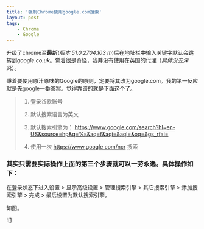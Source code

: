 ```yaml
---
title: '强制Chrome使用google.com搜索'
layout: post
tags:
    - Chrome
    - Google
---
```


 升级了chrome至**最新**(*版本 51.0.2704.103 m*)后在地址栏中输入关键字默认会跳转到*google.co.uk*。觉着很是奇怪，我并没有使用在英国的代理（*具体没去深究*）。

 秉着要使用原汁原味的Google的原则，定要将其改为google.com。我的第一反应就是先google一番答案。觉得靠谱的就是下面这个了。

 > 1. 登录谷歌账号
 >
 > 2. 默认搜索语言为英文
 >
 > 3. 默认搜索引擎为： https://www.google.com/search?hl=en-US&source=hp&q=%s&aq=f&aqi=&aql=&oq=&gs_rfai=
 >
 > 4. 使用一次 https://www.google.com/ncr  搜索

 ### 其实只需要实际操作上面的**第三个**步骤就可以一劳永逸。具体操作如下：

 在登录状态下进入设置 &gt; 显示高级设置 &gt; 管理搜索引擎 &gt;
 其它搜索引擎 &gt; 添加搜索引擎 &gt; 完成 &gt; 最后设置为默认搜索引擎。

 如图。

 ![]








